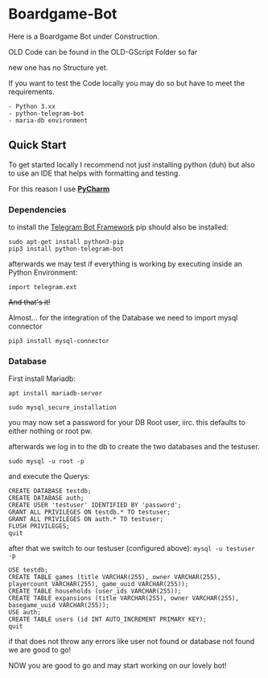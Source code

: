 # Boardgame-Bot

Here is a Boardgame Bot under Construction.

OLD Code can be found in the OLD-GScript Folder so far 

new one has no Structure yet.

If you want to test the Code locally you may do so but have to meet the requirements.

    - Python 3.xx 
    - python-telegram-bot
    - maria-db environment

## Quick Start 

To get started locally I recommend not just installing python (duh)
but also to use an IDE that helps with formatting and testing.

For this reason I use [**PyCharm**](https://www.jetbrains.com/pycharm/)

### Dependencies

to install the [Telegram Bot Framework](https://python-telegram-bot.org/) pip should also be installed:

```shell
sudo apt-get install python3-pip
pip3 install python-telegram-bot
```

afterwards we may test if everything is working by executing inside an Python Environment:

``` Shell
import telegram.ext
```

~~And that's it!~~

Almost... for the integration of the Database we need to import mysql connector
```
pip3 install mysql-connector
```
### Database

First install Mariadb:

```apt install mariadb-server``` 

```sudo mysql_secure_installation```

you may now set a password for your DB Root user,
 iirc. this defaults to either nothing or root pw.
 
afterwards we log in to the db to create the two databases and the testuser. 

```sudo mysql -u root -p```

and execute the Querys:

```
CREATE DATABASE testdb;
CREATE DATABASE auth;
CREATE USER 'testuser' IDENTIFIED BY 'password';
GRANT ALL PRIVILEGES ON testdb.* TO testuser;
GRANT ALL PRIVILEGES ON auth.* TO testuser;
FLUSH PRIVILEGES;
quit
```  
after that we switch to our testuser (configured above):
```mysql -u testuser -p```

```
USE testdb;
CREATE TABLE games (title VARCHAR(255), owner VARCHAR(255), playercount VARCHAR(255), game_uuid VARCHAR(255));
CREATE TABLE households (user_ids VARCHAR(255));
CREATE TABLE expansions (title VARCHAR(255), owner VARCHAR(255), basegame_uuid VARCHAR(255));
USE auth;
CREATE TABLE users (id INT AUTO_INCREMENT PRIMARY KEY);
quit
```

if that does not throw any errors like user not found or database not found we are good to go!


NOW you are good to go and may start working on our lovely bot!
